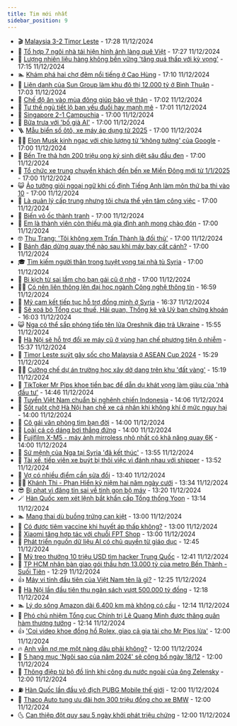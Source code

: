 ```yaml
---
title: Tim mới nhất
sidebar_position: 9
---
```


<!-- vnexpress-tin-moi-nhat:START -->
- 🎬 [Malaysia 3-2 Timor Leste](https://vnexpress.net/malaysia-3-2-timor-leste-4822248.html) - 17:28 11/12/2024
- 🐎 [Tổ hợp 7 ngôi nhà tái hiện hình ảnh làng quê Việt](https://vnexpress.net/to-hop-7-ngoi-nha-tai-hien-hinh-anh-lang-que-viet-4826531.html) - 17:27 11/12/2024
- 🦍 [Lượng nhiên liệu hàng không bền vững &#39;tăng quá thấp với kỳ vọng&#39;](https://vnexpress.net/luong-nhien-lieu-hang-khong-ben-vung-tang-qua-thap-voi-ky-vong-4826573.html) - 17:15 11/12/2024
- 🏊 [Khám phá hai chợ đêm nổi tiếng ở Cao Hùng](https://vnexpress.net/kham-pha-hai-cho-dem-noi-tieng-o-cao-hung-4826347.html) - 17:10 11/12/2024
- 🎊 [Liên danh của Sun Group làm khu đô thị 12.000 tỷ ở Bình Thuận](https://vnexpress.net/lien-danh-cua-sun-group-lam-khu-do-thi-12-000-ty-o-binh-thuan-4826727.html) - 17:03 11/12/2024
- 🎃 [Chế độ ăn vào mùa đông giúp bảo vệ thận](https://vnexpress.net/che-do-an-vao-mua-dong-giup-bao-ve-than-4824856.html) - 17:02 11/12/2024
- 🧰 [Tư thế ngủ tiết lộ bạn yếu đuối hay mạnh mẽ](https://vnexpress.net/tu-the-ngu-tiet-lo-ban-yeu-duoi-hay-manh-me-4826558.html) - 17:01 11/12/2024
- 🔭 [Singapore 2-1 Campuchia](https://vnexpress.net/singapore-2-1-campuchia-4826275.html) - 17:00 11/12/2024
- 🫶 [Bữa trưa với &#39;bố già AI&#39;](https://vnexpress.net/bua-trua-voi-bo-gia-ai-4826731.html) - 17:00 11/12/2024
- 🪜 [Mẫu biển số ôtô, xe máy áp dụng từ 2025](https://vnexpress.net/mau-bien-so-oto-xe-may-ap-dung-tu-2025-4826718.html) - 17:00 11/12/2024
- 👨‍🏫 [Elon Musk kinh ngạc với chip lượng tử &#39;không tưởng&#39; của Google](https://vnexpress.net/elon-musk-kinh-ngac-voi-chip-luong-tu-khong-tuong-cua-google-4826701.html) - 17:00 11/12/2024
- 🎊 [Bến Tre thả hơn 200 triệu ong ký sinh diệt sâu đầu đen](https://vnexpress.net/ben-tre-tha-hon-200-trieu-ong-ky-sinh-diet-sau-dau-den-4826694.html) - 17:00 11/12/2024
- 🎊 [Tổ chức xe trung chuyển khách đến bến xe Miền Đông mới từ 1/1/2025](https://vnexpress.net/to-chuc-xe-trung-chuyen-khach-den-ben-xe-mien-dong-moi-tu-1-1-2025-4826656.html) - 17:00 11/12/2024
- 😺 [Ảo tưởng giỏi ngoại ngữ khi cố định Tiếng Anh làm môn thứ ba thi vào 10](https://vnexpress.net/ao-tuong-gioi-ngoai-ngu-khi-co-dinh-tieng-anh-lam-mon-thu-ba-thi-vao-10-4826600.html) - 17:00 11/12/2024
- 🐘 [Là quản lý cấp trung nhưng tôi chưa thể yên tâm công việc](https://vnexpress.net/la-quan-ly-cap-trung-nhung-toi-chua-the-yen-tam-cong-viec-4826583.html) - 17:00 11/12/2024
- 🌁 [Biến vỏ ốc thành tranh](https://vnexpress.net/bien-vo-oc-thanh-tranh-4826532.html) - 17:00 11/12/2024
- 🐲 [Em là thành viên còn thiếu mà gia đình anh mong chào đón](https://vnexpress.net/em-la-thanh-vien-con-thieu-ma-gia-dinh-anh-mong-chao-don-4826368.html) - 17:00 11/12/2024
- 🤓 [Thu Trang: &#39;Tôi không xem Trấn Thành là đối thủ&#39;](https://vnexpress.net/thu-trang-toi-khong-xem-tran-thanh-la-doi-thu-4826351.html) - 17:00 11/12/2024
- 💪 [Bánh đáp dừng quay thế nào sau khi máy bay cất cánh?](https://vnexpress.net/banh-dap-dung-quay-the-nao-sau-khi-may-bay-cat-canh-4825915.html) - 17:00 11/12/2024
- 🎓 [Tìm kiếm người thân trong tuyệt vọng tại nhà tù Syria](https://vnexpress.net/tim-kiem-nguoi-than-trong-tuyet-vong-tai-nha-tu-syria-4825877.html) - 17:00 11/12/2024
- 🫣 [Bi kịch từ sai lầm cho bạn gái cũ ở nhờ](https://vnexpress.net/bi-kich-tu-sai-lam-cho-ban-gai-cu-o-nho-4823399.html) - 17:00 11/12/2024
- 🧑‍💻 [Có nên liên thông lên đại học ngành Công nghệ thông tin](https://vnexpress.net/co-nen-lien-thong-len-dai-hoc-nganh-cong-nghe-thong-tin-4825649.html) - 16:59 11/12/2024
- 🐲 [Mỹ cam kết tiếp tục hỗ trợ đồng minh ở Syria](https://vnexpress.net/my-cam-ket-tiep-tuc-ho-tro-dong-minh-o-syria-4826728.html) - 16:37 11/12/2024
- 🌝 [Sẽ xoá bỏ Tổng cục thuế, Hải quan, Thống kê và Uỷ ban chứng khoán](https://vnexpress.net/se-xoa-bo-tong-cuc-thue-hai-quan-thong-ke-va-uy-ban-chung-khoan-4826723.html) - 16:03 11/12/2024
- 😺 [Nga có thể sắp phóng tiếp tên lửa Oreshnik đáp trả Ukraine](https://vnexpress.net/nga-co-the-sap-phong-tiep-ten-lua-oreshnik-dap-tra-ukraine-4826720.html) - 15:55 11/12/2024
- 🐎 [Hà Nội sẽ hỗ trợ đổi xe máy cũ ở vùng hạn chế phương tiện ô nhiễm](https://vnexpress.net/ha-noi-se-ho-tro-doi-xe-may-cu-o-vung-han-che-phuong-tien-o-nhiem-4826714.html) - 15:37 11/12/2024
- 🎡 [Timor Leste suýt gây sốc cho Malaysia ở ASEAN Cup 2024](https://vnexpress.net/timor-leste-suyt-gay-soc-cho-malaysia-o-asean-cup-2024-4826721.html) - 15:29 11/12/2024
- 👨‍🏫 [Cưỡng chế dự án trường học xây dở dang trên khu &#39;đất vàng&#39;](https://vnexpress.net/cuong-che-du-an-truong-hoc-xay-do-dang-tren-khu-dat-vang-4826672.html) - 15:19 11/12/2024
- 🦆 [TikToker Mr Pips khoe tiền bạc để dẫn dụ khát vọng làm giàu của &#39;nhà đầu tư&#39;](https://vnexpress.net/tiktoker-mr-pips-khoe-giau-sang-de-dan-du-khat-vong-lam-giau-cua-nha-dau-tu-4826703.html) - 14:46 11/12/2024
- 🚦 [Tuyển Việt Nam chuẩn bị nghênh chiến Indonesia](https://vnexpress.net/tuyen-viet-nam-chuan-bi-nghenh-chien-indonesia-4824605.html) - 14:06 11/12/2024
- 💫 [Sốt ruột chờ Hà Nội hạn chế xe cá nhân khi không khí ở mức nguy hại](https://vnexpress.net/sot-ruot-cho-ha-noi-han-che-xe-ca-nhan-khi-khong-khi-o-muc-nguy-hai-4826635.html) - 14:00 11/12/2024
- 🎉 [Cô gái văn phòng tìm bạn đời](https://vnexpress.net/co-gai-van-phong-tim-ban-doi-4826369.html) - 14:00 11/12/2024
- 🌋 [Loài cá có dáng bơi thẳng đứng](https://vnexpress.net/loai-ca-co-dang-boi-thang-dung-4825853.html) - 14:00 11/12/2024
- 🤖 [Fujifilm X-M5 - máy ảnh mirroless nhỏ nhất có khả năng quay 6K](https://vnexpress.net/fujifilm-x-m5-may-anh-mirroless-nho-nhat-co-kha-nang-quay-6k-4826258.html) - 14:00 11/12/2024
- 🦏 [Sứ mệnh của Nga tại Syria &#39;đã kết thúc&#39;](https://vnexpress.net/su-menh-cua-nga-tai-syria-da-ket-thuc-4826700.html) - 13:55 11/12/2024
- 🦩 [Tài xế, tiếp viên xe buýt bị thôi việc vì đánh nhau với shipper](https://vnexpress.net/tai-xe-tiep-vien-xe-buyt-bi-thoi-viec-vi-danh-nhau-voi-shipper-4826707.html) - 13:52 11/12/2024
- 👺 [Vợ có nhiều điểm cần sửa đổi](https://vnexpress.net/vo-co-nhieu-diem-can-sua-doi-4826630.html) - 13:40 11/12/2024
- 🧑‍🏫 [Khánh Thi - Phan Hiển kỷ niệm hai năm ngày cưới](https://vnexpress.net/khanh-thi-phan-hien-ky-niem-hai-nam-ngay-cuoi-4826660.html) - 13:34 11/12/2024
- 😎 [Bị phạt vì đăng tin sai về tinh gọn bộ máy](https://vnexpress.net/bi-phat-vi-dang-tin-sai-ve-tinh-gon-bo-may-4826702.html) - 13:20 11/12/2024
- 🪄 [Hàn Quốc xem xét lệnh bắt khẩn cấp Tổng thống Yoon](https://vnexpress.net/han-quoc-xem-xet-lenh-bat-khan-cap-tong-thong-yoon-4826697.html) - 13:14 11/12/2024
- 🏊 [Mang thai dù buồng trứng cạn kiệt](https://vnexpress.net/mang-thai-du-buong-trung-can-kiet-4826686.html) - 13:00 11/12/2024
- 💃 [Có được tiêm vaccine khi huyết áp thấp không?](https://vnexpress.net/co-duoc-tiem-vaccine-khi-huyet-ap-thap-khong-4826642.html) - 13:00 11/12/2024
- 🦆 [Xiaomi tăng hợp tác với chuỗi FPT Shop](https://vnexpress.net/xiaomi-tang-hop-tac-voi-chuoi-fpt-shop-4826192.html) - 13:00 11/12/2024
- 🎊 [Phát triển nguồn dữ liệu AI có chủ quyền từ giáo dục](https://vnexpress.net/phat-trien-nguon-du-lieu-ai-co-chu-quyen-tu-giao-duc-4826699.html) - 12:45 11/12/2024
- 👺 [Mỹ treo thưởng 10 triệu USD tìm hacker Trung Quốc](https://vnexpress.net/my-treo-thuong-10-trieu-usd-tim-hacker-trung-quoc-4826689.html) - 12:41 11/12/2024
- 🎡 [TP HCM nhận bàn giao gói thầu hơn 13.000 tỷ của metro Bến Thành - Suối Tiên](https://vnexpress.net/tp-hcm-nhan-ban-giao-goi-thau-hon-13-000-ty-cua-metro-ben-thanh-suoi-tien-4826696.html) - 12:29 11/12/2024
- 👍 [Máy vi tính đầu tiên của Việt Nam tên là gì?](https://vnexpress.net/may-vi-tinh-dau-tien-cua-viet-nam-ten-la-gi-4826647.html) - 12:25 11/12/2024
- 🐎 [Hà Nội lần đầu tiên thu ngân sách vượt 500.000 tỷ đồng](https://vnexpress.net/ha-noi-lan-dau-tien-thu-ngan-sach-vuot-500-000-ty-dong-4826668.html) - 12:18 11/12/2024
- 🏊 [Lý do sông Amazon dài 6.400 km mà không có cầu](https://vnexpress.net/ly-do-song-amazon-dai-6-400-km-ma-khong-co-cau-4826301.html) - 12:14 11/12/2024
- 🦩 [Phó chủ nhiệm Tổng cục Chính trị Lê Quang Minh được thăng quân hàm thượng tướng](https://vnexpress.net/pho-chu-nhiem-tong-cuc-chinh-tri-le-quang-minh-duoc-thang-quan-ham-thuong-tuong-4826690.html) - 12:14 11/12/2024
- 👍 [&#39;Coi video khoe đồng hồ Rolex, giao cả gia tài cho Mr Pips lừa&#39;](https://vnexpress.net/coi-video-khoe-dong-ho-rolex-giao-ca-gia-tai-cho-mr-pips-lua-4826576.html) - 12:00 11/12/2024
- 🔥 [Anh vẫn nợ mẹ một nàng dâu phải không?](https://vnexpress.net/anh-van-no-me-mot-nang-dau-phai-khong-4826371.html) - 12:00 11/12/2024
- 💄 [5 hạng mục &#39;Ngôi sao của năm 2024&#39; sẽ công bố ngày 18/12](https://vnexpress.net/5-hang-muc-ngoi-sao-cua-nam-2024-se-cong-bo-ngay-18-12-4826364.html) - 12:00 11/12/2024
- 🤡 [Thông điệp từ bộ đồ lính khi công du nước ngoài của ông Zelensky](https://vnexpress.net/thong-diep-tu-bo-do-linh-khi-cong-du-nuoc-ngoai-cua-ong-zelensky-4826103.html) - 12:00 11/12/2024
- ⛽️ [Hàn Quốc lần đầu vô địch PUBG Mobile thế giới](https://vnexpress.net/han-quoc-lan-dau-vo-dich-pubg-mobile-the-gioi-4826685.html) - 12:00 11/12/2024
- 🚀 [Thaco Auto tung ưu đãi hơn 300 triệu đồng cho xe BMW](https://vnexpress.net/thaco-auto-tung-uu-dai-hon-300-trieu-dong-cho-xe-bmw-4826679.html) - 12:00 11/12/2024
- 🌜 [Can thiệp đột quỵ sau 5 ngày khởi phát triệu chứng](https://vnexpress.net/can-thiep-dot-quy-sau-5-ngay-khoi-phat-trieu-chung-4826591.html) - 12:00 11/12/2024<!-- vnexpress-tin-moi-nhat:END -->
